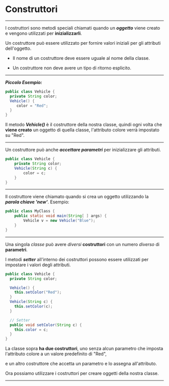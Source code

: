 # Construttori
***

I costruttori sono metodi speciali chiamati quando
un _**oggetto**_  viene creato e vengono utilizzati per **inizializzarli**.

Un costruttore può essere utilizzato per fornire valori iniziali per gli attributi dell'oggetto.

- Il nome di un costruttore deve essere uguale al nome della classe.

- Un costruttore non deve avere un tipo di ritorno esplicito.

***
***Piccolo Esempio:***
``` Java
public class Vehicle {
  private String color;
  Vehicle() {
     color = "Red";
  }
}
```
Il metodo **_Vehicle()_** è il costruttore della nostra classe,
quindi ogni volta che **viene creato** un oggetto di quella classe,
l'attributo colore verrà impostato su "Red".
***
Un costruttore può anche _**accettare parametri**_ per inizializzare gli attributi.

```Java
public class Vehicle {
    private String color;
    Vehicle(String c) {
        color = c;
    }
}
```
***
Il costruttore viene chiamato quando si crea un oggetto utilizzando la _**parola chiave 'new'**_.
Esempio:
```Java
public class MyClass {
    public static void main(String[ ] args) {
        Vehicle v = new Vehicle("Blue");
    }
}
```
***


Una singola _classe_ può avere _diversi_ **costruttori** con un numero _diverso_ di **parametri**.

I metodi **_setter_** all'interno dei costruttori possono essere utilizzati per impostare i valori degli attributi.
```Java
public class Vehicle {
  private String color;

  Vehicle() {
    this.setColor("Red");
  }
  Vehicle(String c) {
    this.setColor(c);
  }

  // Setter
  public void setColor(String c) {
    this.color = c;
  }
}
```
La classe sopra **ha due costruttori**, uno senza alcun parametro
che imposta l'attributo colore a un valore predefinito di "Red",

e un altro costruttore che accetta un parametro e lo assegna all'attributo.

Ora possiamo utilizzare i costruttori per creare oggetti della nostra classe.
***